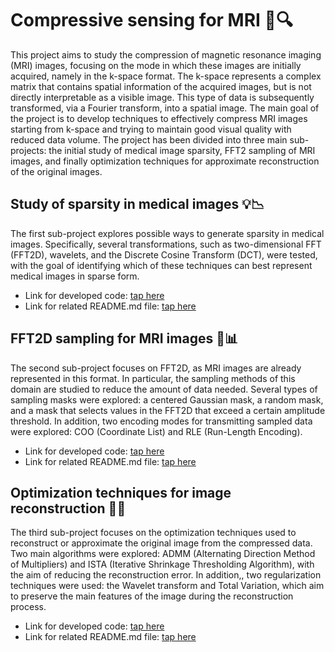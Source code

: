 # Compressive sensing for MRI 🧠🔍

This project aims to study the compression of magnetic resonance imaging (MRI) images, focusing on the mode in which these images are initially acquired, namely in the k-space format. The k-space represents a complex matrix that contains spatial information of the acquired images, but is not directly interpretable as a visible image. This type of data is subsequently transformed, via a Fourier transform, into a spatial image. The main goal of the project is to develop techniques to effectively compress MRI images starting from k-space and trying to maintain good visual quality with reduced data volume. The project has been divided into three main sub-projects: the initial study of medical image sparsity, FFT2 sampling of MRI images, and finally optimization techniques for approximate reconstruction of the original images.

## Study of sparsity in medical images 💡📉
The first sub-project explores possible ways to generate sparsity in medical images. Specifically, several transformations, such as two-dimensional FFT (FFT2D), wavelets, and the Discrete Cosine Transform (DCT), were tested, with the goal of identifying which of these techniques can best represent medical images in sparse form. 
- Link for developed code: [tap here](https://github.com/bertonfederico/mri_compressive_sensing/tree/a7b0b243e7640aa5545b67505fa9105cf5a8a54e/_0_sparse_representation)
- Link for related README.md file: [tap here](https://github.com/bertonfederico/mri_compressive_sensing/blob/a7b0b243e7640aa5545b67505fa9105cf5a8a54e/_0_sparse_representation/README.md)

## FFT2D sampling for MRI images 🎯📊
The second sub-project focuses on FFT2D, as MRI images are already represented in this format. In particular, the sampling methods of this domain are studied to reduce the amount of data needed. Several types of sampling masks were explored: a centered Gaussian mask, a random mask, and a mask that selects values in the FFT2D that exceed a certain amplitude threshold. In addition, two encoding modes for transmitting sampled data were explored: COO (Coordinate List) and RLE (Run-Length Encoding).
- Link for developed code: [tap here](https://github.com/bertonfederico/mri_compressive_sensing/blob/a7b0b243e7640aa5545b67505fa9105cf5a8a54e/_1_sparse_sampling)
- Link for related README.md file: [tap here](https://github.com/bertonfederico/mri_compressive_sensing/blob/a7b0b243e7640aa5545b67505fa9105cf5a8a54e/_1_sparse_sampling/README.md)

## Optimization techniques for image reconstruction 🧩🔄

The third sub-project focuses on the optimization techniques used to reconstruct or approximate the original image from the compressed data. Two main algorithms were explored: ADMM (Alternating Direction Method of Multipliers) and ISTA (Iterative Shrinkage Thresholding Algorithm), with the aim of reducing the reconstruction error. In addition,, two regularization techniques were used: the Wavelet transform and Total Variation, which aim to preserve the main features of the image during the reconstruction process. 
- Link for developed code: [tap here](https://github.com/bertonfederico/mri_compressive_sensing/blob/a7b0b243e7640aa5545b67505fa9105cf5a8a54e/_2_mri_reconstruction)
- Link for related README.md file: [tap here](https://github.com/bertonfederico/mri_compressive_sensing/blob/a7b0b243e7640aa5545b67505fa9105cf5a8a54e/_2_mri_reconstruction/README.md)
